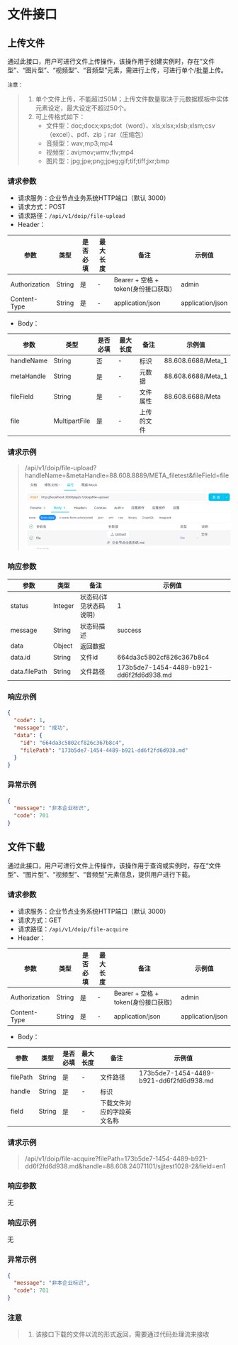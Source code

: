 # 文件接口

## 上传文件

通过此接口，用户可进行文件上传操作，该操作用于创建实例时，存在“文件型”、“图片型”、“视频型”、“音频型”元素，需进行上传，可进行单个/批量上传。 

`注意：`
> 1. 单个文件上传，不能超过50M；上传文件数量取决于元数据模板中实体元素设定，最大设定不超过50个。 
> 2. 可上传格式如下： 
>    - 文件型：doc;docx;xps;dot（word）、xls;xlsx;xlsb;xlsm;csv（excel）、pdf、zip；rar（压缩包）
>    - 音频型：wav;mp3;mp4 
>    - 视频型：avi;mov;wmv;flv;mp4  
>    - 图片型：jpg;jpe;png;jpeg;gif;tif;tiff;jxr;bmp

### 请求参数

- 请求服务：企业节点业务系统HTTP端口（默认 3000）
- 请求方式：POST
- 请求路径：`/api/v1/doip/file-upload`
- Header：

| **参数** | **类型** | **是否必填** | **最大长度** | **备注**                      | **示例值** |
| -------------- | -------------- | ------------------ | ------------------ | ----------------------------------- | ---------------- |
| Authorization  | String         | 是                 | -                  | Bearer + 空格 + token(身份接口获取) | admin            |
| Content-Type   | String         | 是                 | -                  | application/json                    | application/json |

- Body：

| **参数** | **类型** | **是否必填** | **最大长度** | **备注** | **示例值**   |
| -------------- | -------------- | ------------------ | ------------------ | -------------- | ------------------ |
| handleName     | String         | 否                 | -                  | 标识           | 88.608.6688/Meta_1 |
| metaHandle     | String         | 是                 | -                  | 元数据         | 88.608.6688/Meta_1 |
| fileField      | String         | 是                 | -                  | 文件属性       | 88.608.6688/Meta   |
| file           | MultipartFile  | 是                 | -                  | 上传的文件     |                    |

### 请求示例

> /api/v1/doip/file-upload?handleName=&metaHandle=88.608.8889/META_filetest&fileField=file
> ![img.png](./images/img.png)

### 响应参数

| **参数** | **类型** | **备注**          | **示例值**                        |
| -------------- | -------------- | ----------------------- | --------------------------------------- |
| status         | Integer        | 状态码(详见状态码说明） | 1                                       |
| message        | String         | 状态码描述              | success                                 |
| data           | Object         | 返回数据                |                                         |
| data.id        | String         | 文件id                  | 664da3c5802cf826c367b8c4                |
| data.filePath  | String         | 文件路径                | 173b5de7-1454-4489-b921-dd6f2fd6d938.md |

### 响应示例

```json
{
  "code": 1,
  "message": "成功",
  "data": {
    "id": "664da3c5802cf826c367b8c4",
    "filePath": "173b5de7-1454-4489-b921-dd6f2fd6d938.md"
  }
}
```

### 异常示例

```json
{
  "message": "非本企业标识",
  "code": 701
}
```

## 文件下载

通过此接口，用户可进行文件上传操作，该操作用于查询或实例时，存在“文件型”、“图片型”、“视频型”、“音频型”元素信息，提供用户进行下载。

### 请求参数

- 请求服务：企业节点业务系统HTTP端口（默认 3000）
- 请求方式：GET
- 请求路径：`/api/v1/doip/file-acquire`
- Header：

| **参数** | **类型** | **是否必填** | **最大长度** | **备注**                      | **示例值** |
| -------------- | -------------- | ------------------ | ------------------ | ----------------------------------- | ---------------- |
| Authorization  | String         | 是                 | -                  | Bearer + 空格 + token(身份接口获取) | admin            |
| Content-Type   | String         | 是                 | -                  | application/json                    | application/json |

- Body：

| **参数** | **类型** | **是否必填** | **最大长度** | **备注** | **示例值**                        |
| -------------- | -------------- | ------------------ | ------------------ | -------------- | --------------------------------------- |
| filePath       | String         | 是                 | -                  | 文件路径       | 173b5de7-1454-4489-b921-dd6f2fd6d938.md |
| handle       | String         | 是                 | -                  | 标识       |  |
| field       | String         | 是                 | -                  | 下载文件对应的字段英文名称       |  |


### 请求示例

> /api/v1/doip/file-acquire?filePath=173b5de7-1454-4489-b921-dd6f2fd6d938.md&handle=88.608.24071101/sjjtest1028-2&field=en1

### 响应参数

无

### 响应示例

无

### 异常示例

```json
{
  "message": "非本企业标识",
  "code": 701
}
```

### 注意

> 1. 该接口下载的文件以流的形式返回，需要通过代码处理流来接收
